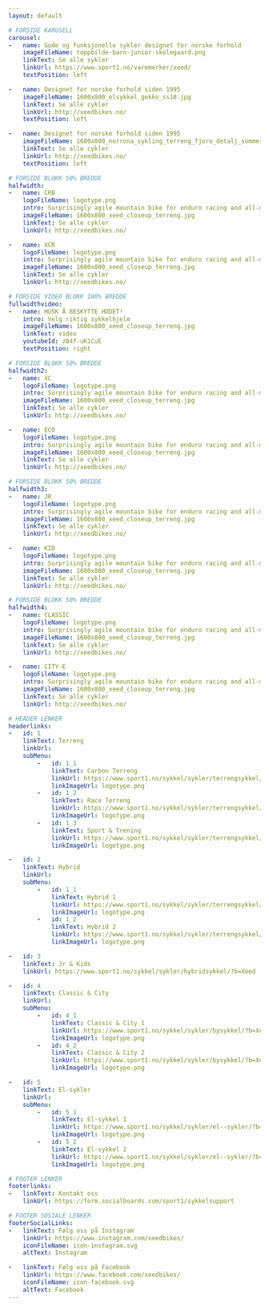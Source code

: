 ```yaml
---
layout: default

# FORSIDE KARUSELL
carousel:
-   name: Gode og funksjonelle sykler designet for norske forhold
    imageFileName: toppbilde-barn-junior-skolegaard.png
    linkText: Se alle sykler
    linkUrl: https://www.sport1.no/varemerker/xeed/
    textPosition: left

-   name: Designet for norske forhold siden 1995
    imageFileName: 1600x800_elsykkel_gekko_ss18.jpg
    linkText: Se alle cykler
    linkUrl: http://xeedbikes.no/
    textPosition: left

-   name: Designet for norske forhold siden 1995
    imageFileName: 1600x800_norrona_sykling_terreng_fjoro_detalj_sommer.jpg
    linkText: Se alle cykler
    linkUrl: http://xeedbikes.no/
    textPosition: left

# FORSIDE BLOKK 50% BREDDE 
halfwidth:
-   name: CRB
    logoFileName: logotype.png
    intro: Surprisingly agile mountain bike for enduro racing and all-mountain competitions
    imageFileName: 1600x800_xeed_closeup_terreng.jpg
    linkText: Se alle cykler
    linkUrl: http://xeedbikes.no/

-   name: XCR
    logoFileName: logotype.png
    intro: Surprisingly agile mountain bike for enduro racing and all-mountain competitions
    imageFileName: 1600x800_xeed_closeup_terreng.jpg
    linkText: Se alle cykler
    linkUrl: http://xeedbikes.no/

# FORSIDE VIDEO BLOKK 100% BREDDE 
fullwidthvideo:
-   name: HUSK Å BESKYTTE HODET!
    intro: Velg riktig sykkelhjelm
    imageFileName: 1600x800_xeed_closeup_terreng.jpg
    linkText: video
    youtubeId: zB4f-uK1CuE
    textPosition: right

# FORSIDE BLOKK 50% BREDDE 
halfwidth2:
-   name: XC
    logoFileName: logotype.png
    intro: Surprisingly agile mountain bike for enduro racing and all-mountain competitions
    imageFileName: 1600x800_xeed_closeup_terreng.jpg
    linkText: Se alle cykler
    linkUrl: http://xeedbikes.no/

-   name: ECO
    logoFileName: logotype.png
    intro: Surprisingly agile mountain bike for enduro racing and all-mountain competitions
    imageFileName: 1600x800_xeed_closeup_terreng.jpg
    linkText: Se alle cykler
    linkUrl: http://xeedbikes.no/

# FORSIDE BLOKK 50% BREDDE 
halfwidth3:
-   name: JR
    logoFileName: logotype.png
    intro: Surprisingly agile mountain bike for enduro racing and all-mountain competitions
    imageFileName: 1600x800_xeed_closeup_terreng.jpg
    linkText: Se alle cykler
    linkUrl: http://xeedbikes.no/

-   name: KID
    logoFileName: logotype.png
    intro: Surprisingly agile mountain bike for enduro racing and all-mountain competitions
    imageFileName: 1600x800_xeed_closeup_terreng.jpg
    linkText: Se alle cykler
    linkUrl: http://xeedbikes.no/

# FORSIDE BLOKK 50% BREDDE 
halfwidth4:
-   name: CLASSIC
    logoFileName: logotype.png
    intro: Surprisingly agile mountain bike for enduro racing and all-mountain competitions
    imageFileName: 1600x800_xeed_closeup_terreng.jpg
    linkText: Se alle cykler
    linkUrl: http://xeedbikes.no/

-   name: CITY-E
    logoFileName: logotype.png
    intro: Surprisingly agile mountain bike for enduro racing and all-mountain competitions
    imageFileName: 1600x800_xeed_closeup_terreng.jpg
    linkText: Se alle cykler
    linkUrl: http://xeedbikes.no/

# HEADER LENKER
headerlinks:
-   id: 1
    linkText: Terreng
    linkUrl: 
    subMenu:
        -   id: 1_1
            linkText: Carbon Terreng
            linkUrl: https://www.sport1.no/sykkel/sykler/terrengsykkel/?b=Xeed
            linkImageUrl: logotype.png
        -   id: 1_2
            linkText: Race Terreng
            linkUrl: https://www.sport1.no/sykkel/sykler/terrengsykkel/?b=Xeed
            linkImageUrl: logotype.png
        -   id: 1_3
            linkText: Sport & Trening
            linkUrl: https://www.sport1.no/sykkel/sykler/terrengsykkel/?b=Xeed
            linkImageUrl: logotype.png

-   id: 2
    linkText: Hybrid
    linkUrl:
    subMenu:
        -   id: 1_1
            linkText: Hybrid 1
            linkUrl: https://www.sport1.no/sykkel/sykler/terrengsykkel/?b=Xeed
            linkImageUrl: logotype.png
        -   id: 1_2
            linkText: Hybrid 2
            linkUrl: https://www.sport1.no/sykkel/sykler/terrengsykkel/?b=Xeed
            linkImageUrl: logotype.png

-   id: 3
    linkText: Jr & Kids
    linkUrl: https://www.sport1.no/sykkel/sykler/hybridsykkel/?b=Xeed

-   id: 4
    linkText: Classic & City
    linkUrl:
    subMenu:
        -   id: 4_1
            linkText: Classic & City 1
            linkUrl: https://www.sport1.no/sykkel/sykler/bysykkel/?b=Xeed
            linkImageUrl: logotype.png
        -   id: 4_2
            linkText: Classic & City 2
            linkUrl: https://www.sport1.no/sykkel/sykler/bysykkel/?b=Xeed
            linkImageUrl: logotype.png

-   id: 5
    linkText: El-sykler
    linkUrl:
    subMenu:
        -   id: 5_1
            linkText: El-sykkel 1
            linkUrl: https://www.sport1.no/sykkel/sykler/el--sykler/?b=Xeed
            linkImageUrl: logotype.png
        -   id: 5_2
            linkText: El-sykkel 2
            linkUrl: https://www.sport1.no/sykkel/sykler/el--sykler/?b=Xeed
            linkImageUrl: logotype.png

# FOOTER LENKER
footerlinks:
-   linkText: Kontakt oss
    linkUrl: https://form.socialboards.com/sport1/sykkelsupport

# FOOTER SOSIALE LENKER
footerSocialLinks:
-   linkText: Følg oss på Instagram
    linkUrl: https://www.instagram.com/xeedbikes/
    iconFileName: icon-instagram.svg
    altText: Instagram

-   linkText: Følg oss på Facebook
    linkUrl: https://www.facebook.com/xeedbikes/
    iconFileName: icon-facebook.svg
    altText: Facebook
---
```

